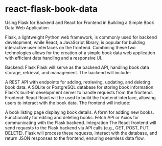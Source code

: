 # react-flask-book-data

Using Flask for Backend and React for Frontend in Building a Simple Book Data Web Application

Flask, a lightweight Python web framework, is commonly used for backend development, while React, a JavaScript library, is popular for building interactive user interfaces on the frontend. Combining these two technologies allows for the creation of a simple book data web application with efficient data handling and a responsive UI.

Backend: Flask
Flask will serve as the backend API, handling book data storage, retrieval, and management. The backend will include:

A REST API with endpoints for adding, retrieving, updating, and deleting book data.
A SQLite or PostgreSQL database for storing book information.
Flask's built-in development server to handle requests from the frontend.
Frontend: React
React will be used to build the frontend interface, allowing users to interact with the book data. The frontend will include:

A book listing page displaying book details.
A form for adding new books.
Functionality for editing and deleting books.
Fetch API or Axios for communicating with the Flask backend.
Integration
The React frontend will send requests to the Flask backend via API calls (e.g., GET, POST, PUT, DELETE). Flask will process these requests, interact with the database, and return JSON responses to the frontend, ensuring seamless data flow.
